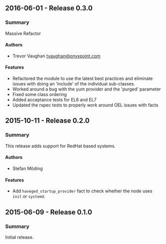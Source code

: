 ## 2016-06-01 - Release 0.3.0
### Summary
Massive Refactor

#### Authors
- Trevor Vaughan <tvaughan@onyxpoint.com>

#### Features
- Refactored the module to use the latest best practices and eliminate issues
  with doing an 'include' of the individual sub-classes.
- Worked around a bug with the yum provider and the 'purged' parameter
- Fixed some class ordering
- Added acceptance tests for EL6 and EL7
- Updated the rspec tests to properly work around OEL issues with facts

## 2015-10-11 - Release 0.2.0
### Summary
This release adds support for RedHat based systems.

#### Authors
- Stefan Möding

#### Features
- Add `haveged_startup_provider` fact to check whether the node uses `init` or `systemd`.

## 2015-06-09 - Release 0.1.0
### Summary
Initial release.

